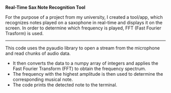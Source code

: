 <b>Real-Time Sax Note Recognition Tool</b>

For the purpose of a project from my university, I created a tool/app, which recognizes notes played on a saxophone in real-time and displays it on the screen. In order to determine which frequency is played, FFT (Fast Fourier Trasform) is used.

------------------------------------------------------------------------------------------------------------------------------------------------------------------------

This code uses the pyaudio library to open a stream from the microphone and read chunks of audio data.

- It then converts the data to a numpy array of integers and applies the Fast Fourier Transform (FFT) to obtain the frequency spectrum.
- The frequency with the highest amplitude is then used to determine the corresponding musical note.
- The code prints the detected note to the terminal.
